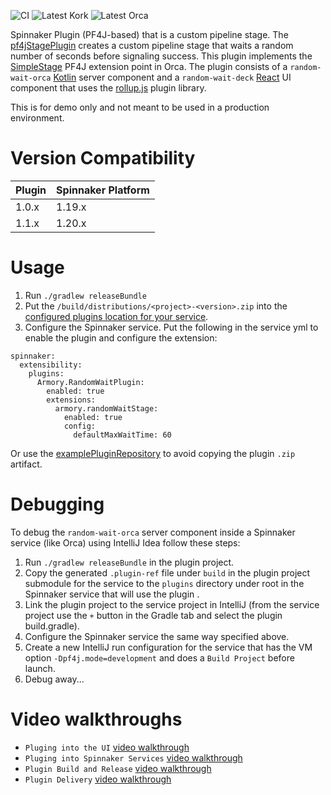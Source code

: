 ![CI](https://github.com/spinnaker-plugin-examples/pf4jStagePlugin/workflows/CI/badge.svg)
![Latest Kork](https://github.com/spinnaker-plugin-examples/pf4jStagePlugin/workflows/Latest%20Kork/badge.svg?branch=master)
![Latest Orca](https://github.com/spinnaker-plugin-examples/pf4jStagePlugin/workflows/Latest%20Orca/badge.svg?branch=master)

Spinnaker Plugin (PF4J-based) that is a custom pipeline stage. 
The [pf4jStagePlugin](https://github.com/spinnaker-plugin-examples/pf4jStagePlugin) creates a custom pipeline stage that waits a random number of seconds before signaling success. 
This plugin implements the [SimpleStage](https://github.com/spinnaker/orca/blob/ab89a0d7f847205ccd62e70f8a714040a8621ee7/orca-api/src/main/java/com/netflix/spinnaker/orca/api/SimpleStage.java) PF4J extension point in Orca. 
The plugin consists of a `random-wait-orca` [Kotlin](https://kotlinlang.org/docs/reference/) server component and a `random-wait-deck` [React](https://reactjs.org/) UI component that uses the [rollup.js](https://rollupjs.org/guide/en/#plugins-overview) plugin library.

This is for demo only and not meant to be used in a production environment.

# Version Compatibility
 
| Plugin  | Spinnaker Platform |
|:----------- | :--------- |
| 1.0.x  |  1.19.x |
| 1.1.x  | 1.20.x |

# Usage

1) Run `./gradlew releaseBundle`
2) Put the `/build/distributions/<project>-<version>.zip` into the [configured plugins location for your service](https://pf4j.org/doc/packaging.html).
3) Configure the Spinnaker service. Put the following in the service yml to enable the plugin and configure the extension:

```
spinnaker:
  extensibility:
    plugins:
      Armory.RandomWaitPlugin:
        enabled: true
        extensions:
          armory.randomWaitStage:
            enabled: true
            config:
              defaultMaxWaitTime: 60
```

Or use the [examplePluginRepository](https://github.com/spinnaker-plugin-examples/examplePluginRepository) to avoid copying the plugin `.zip` artifact.

# Debugging

To debug the `random-wait-orca`  server component inside a Spinnaker service (like Orca) using IntelliJ Idea follow these steps:

1) Run `./gradlew releaseBundle` in the plugin project.
2) Copy the generated `.plugin-ref` file under `build` in the plugin project submodule for the service to the `plugins` directory under root in the Spinnaker service that will use the plugin .
3) Link the plugin project to the service project in IntelliJ (from the service project use the `+` button in the Gradle tab and select the plugin build.gradle).
4) Configure the Spinnaker service the same way specified above.
5) Create a new IntelliJ run configuration for the service that has the VM option `-Dpf4j.mode=development` and does a `Build Project` before launch.
6) Debug away...

# Video walkthroughs

* `Pluging into the UI` [video walkthrough](https://youtu.be/u9NVlG58NYo)
* `Pluging into Spinnaker Services` [video walkthrough](https://drive.google.com/open?id=1JPkXG5NnXowb1OElAFj2VjnpvUDA-Wyi)
* `Plugin Build and Release` [video walkthrough](https://drive.google.com/file/d/16DIo812nRyan2CDCTuZvsgN4D9yl0Dur/view?usp=sharing)
* `Plugin Delivery` [video walkthrough](https://drive.google.com/file/d/1k-MUgmwWFdh6YiozmFw5Y2hGSm84UeTw/view?usp=sharing)
